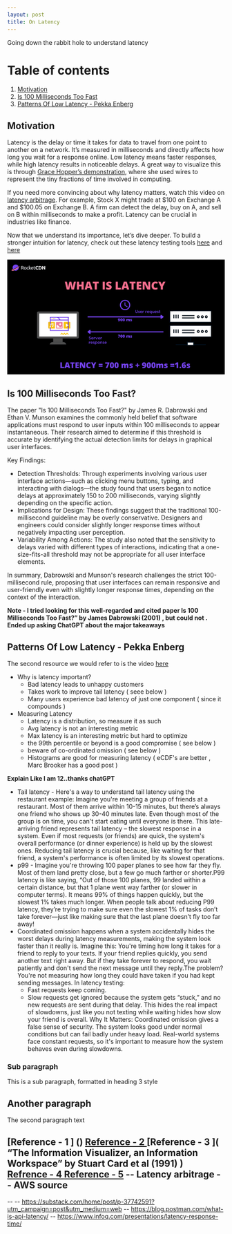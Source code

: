 ```yaml
---
layout: post
title: On Latency
---
```


Going down the rabbit hole to understand latency

# Table of contents
1. [Motivation](#introduction)
2. [Is 100 Milliseconds Too Fast](#fast)
3. [Patterns Of Low Latency - Pekka Enberg](#low)

## Motivation <a name="introduction"></a>
Latency is the delay or time it takes for data to travel from one point to another on a network. It’s measured in milliseconds and directly affects how long you wait for a response online. Low latency means faster responses, while high latency results in noticeable delays.
A great way to visualize this is through [Grace Hopper’s demonstration](https://dataphys.org/list/grace-hopper-nanoseconds/), where she used wires to represent the tiny fractions of time involved in computing.

If you need more convincing about why latency matters, watch this video on [latency arbitrage](https://youtu.be/0eqqCwhPlyU?si=7U4A-NwSVvsGPob1). For example, Stock X might trade at $100 on Exchange A and $100.05 on Exchange B. A firm can detect the delay, buy on A, and sell on B within milliseconds to make a profit. Latency can be crucial in industries like finance.

Now that we understand its importance, let’s dive deeper. To build a stronger intuition for latency, check out these latency testing tools [here](https://aws-latency-test.com/) and [here](https://benjdd.com/aws/)

![latency](https://raw.githubusercontent.com/sponug/sponug.github.io/master/images/Network-latency-explained.png)

## Is 100 Milliseconds Too Fast? <a name="fast"></a>
The paper "Is 100 Milliseconds Too Fast?" by James R. Dabrowski and Ethan V. Munson examines the commonly held belief that software applications must respond to user inputs within 100 milliseconds to appear instantaneous. Their research aimed to determine if this threshold is accurate by identifying the actual detection limits for delays in graphical user interfaces.

Key Findings:
- Detection Thresholds: Through experiments involving various user interface actions—such as clicking menu buttons, typing, and interacting with dialogs—the study found that users began to notice delays at approximately 150 to 200 milliseconds, varying slightly depending on the specific action. 
- Implications for Design: These findings suggest that the traditional 100-millisecond guideline may be overly conservative. Designers and engineers could consider slightly longer response times without negatively impacting user perception.
- Variability Among Actions: The study also noted that the sensitivity to delays varied with different types of interactions, indicating that a one-size-fits-all threshold may not be appropriate for all user interface elements.

In summary, Dabrowski and Munson's research challenges the strict 100-millisecond rule, proposing that user interfaces can remain responsive and user-friendly even with slightly longer response times, depending on the context of the interaction.

**Note - I tried looking for this well-regarded and cited paper Is 100 Milliseconds Too Fast?” by James Dabrowski (2001) , but could not . Ended up asking ChatGPT about the major takeaways**

## Patterns Of Low Latency - Pekka Enberg <a name="low"></a>
The second resource we would refer to is the video [here](https://youtu.be/Bbq8ER_GXrM?si=X2_IT7ealNV7LUMx)

- Why is latency important?
    - Bad latency leads to unhappy customers
    - Takes work to improve tail latency ( seee below )
    - Many users experience bad latency of just one component ( since it compounds )
 - Measuring Latency
     - Latency is a distribution, so measure it as such
     -  Avg latency is not an interesting metric
     -  Max latency is an interesting metric but hard to optimize
     -  the 99th percentile or beyond is a good compromise ( see below )
     -  beware of co-ordinated omission ( see below )
     -  Histograms are good for measuring latency   ( eCDF's are better , Marc Brooker has a good post )
  
 

**Explain Like I am 12..thanks chatGPT**
 - Tail latency - Here's a way to understand tail latency using the restaurant example: Imagine you're meeting a group of friends at a restaurant. Most of them arrive within 10-15 minutes, but there’s always one friend who shows up 30-40 minutes late. Even though most of the group is on time, you can't start eating until everyone is there. This late-arriving friend represents tail latency – the slowest response in a system. Even if most requests (or friends) are quick, the system's overall performance (or dinner experience) is held up by the slowest ones. Reducing tail latency is crucial because, like waiting for that friend, a system's performance is often limited by its slowest operations.
 - p99  - Imagine you're throwing 100 paper planes to see how far they fly. Most of them land pretty close, but a few go much farther or shorter.P99 latency is like saying, “Out of those 100 planes, 99 landed within a certain distance, but that 1 plane went way farther (or slower in computer terms). It means 99% of things happen quickly, but the slowest 1% takes much longer. When people talk about reducing P99 latency, they’re trying to make sure even the slowest 1% of tasks don’t take forever—just like making sure that the last plane doesn’t fly too far away!
 - Coordinated omission happens when a system accidentally hides the worst delays during latency measurements, making the system look faster than it really is.
Imagine this:
You're timing how long it takes for a friend to reply to your texts. If your friend replies quickly, you send another text right away. But if they take forever to respond, you wait patiently and don't send the next message until they reply.The problem? You're not measuring how long they could have taken if you had kept sending messages.
In latency testing:
    - Fast requests keep coming.
    - Slow requests get ignored because the system gets “stuck,” and no new requests are sent during that delay.
This hides the real impact of slowdowns, just like you not texting while waiting hides how slow your friend is overall.
Why It Matters:
Coordinated omission gives a false sense of security. The system looks good under normal conditions but can fail badly under heavy load. Real-world systems face constant requests, so it's important to measure how the system behaves even during slowdowns.






### Sub paragraph <a name="subparagraph1"></a>
This is a sub paragraph, formatted in heading 3 style

## Another paragraph <a name="paragraph2"></a>
The second paragraph text




[Reference - 1 ] ()
[Reference - 2 ](.)
[Reference - 3 ]( “The Information Visualizer, an Information Workspace” by Stuart Card et al (1991) )
[Refrence - 4 ](http://www.stuartcheshire.org/rants/latency.html)
[Reference - 5](https://brooker.co.za/blog/2021/04/19/latency.html)
-- Latency arbitrage 
-- AWS source 
-- 
-- 
-- https://substack.com/home/post/p-37742591?utm_campaign=post&utm_medium=web
-- https://blog.postman.com/what-is-api-latency/
-- https://www.infoq.com/presentations/latency-response-time/
